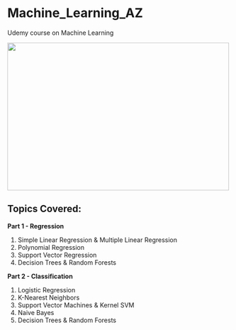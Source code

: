 # Machine_Learning_AZ
Udemy course on Machine Learning
  
<img src = 'https://s3.ap-south-1.amazonaws.com/techleer/207.jpg' lt="Trulli" width="500" height="333"> 

## Topics Covered:


**Part 1 - Regression**

1) Simple Linear Regression & Multiple Linear Regression
3) Polynomial Regression
4) Support Vector Regression
5) Decision Trees & Random Forests

**Part 2 - Classification**
          
1) Logistic Regression
2) K-Nearest Neighbors
3) Support Vector Machines & Kernel SVM
4) Naive Bayes
5) Decision Trees & Random Forests

